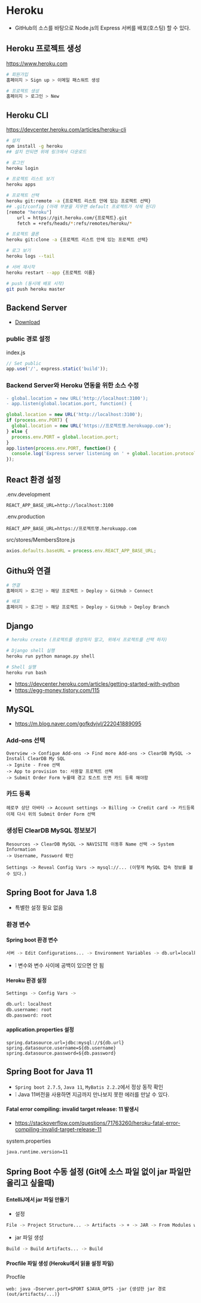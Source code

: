 # Heroku
* GitHub의 소스를 바탕으로 Node.js의 Express 서버를 배포(호스팅) 할 수 있다.

## Heroku 프로젝트 생성
https://www.heroku.com

```sh
# 회원가입
홈페이지 > Sign up > 이메일 패스워트 생성

# 프로젝트 생성
홈페이지 > 로그인 > New
```

## Heroku CLI
https://devcenter.heroku.com/articles/heroku-cli

```sh
# 설치
npm install -g heroku
## 설치 안되면 위에 링크에서 다운로드

# 로그인
heroku login

# 프로젝트 리스트 보기
heroku apps

# 프로젝트 선택
heroku git:remote -a {프로젝트 리스트 안에 있는 프로젝트 선택}
## .git/config (아래 부분을 지우면 default 프로젝트가 삭제 된다)
[remote "heroku"]
	url = https://git.heroku.com/{프로젝트}.git
	fetch = +refs/heads/*:refs/remotes/heroku/*

# 프로젝트 클론
heroku git:clone -a {프로젝트 리스트 안에 있는 프로젝트 선택}

# 로그 보기
heroku logs --tail

# 서버 재시작
heroku restart --app {프로젝트 이름}

# push (동시에 배포 시작)
git push heroku master
```

## Backend Server
* [Download](https://github.com/ovdncids/vue-curriculum/raw/master/download/express-server.zip)

### public 경로 설정
index.js
```js
// Set public
app.use('/', express.static('build'));
```

### Backend Server와 Heroku 연동을 위한 소스 수정
```diff
- global.location = new URL('http://localhost:3100');
- app.listen(global.location.port, function() {
```
```js
global.location = new URL('http://localhost:3100');
if (process.env.PORT) {
  global.location = new URL('https://프로젝트명.herokuapp.com');
} else {
  process.env.PORT = global.location.port;
}
app.listen(process.env.PORT, function() {
  console.log('Express server listening on ' + global.location.protocol + '//' + global.location.host);
});
```

## React 환경 설정
.env.development
```env
REACT_APP_BASE_URL=http://localhost:3100
```

.env.production
```env
REACT_APP_BASE_URL=https://프로젝트명.herokuapp.com
```

src/stores/MembersStore.js
```js
axios.defaults.baseURL = process.env.REACT_APP_BASE_URL;
```

## Githu와 연결
```sh
# 연결
홈페이지 > 로그인 > 해당 프로젝트 > Deploy > GitHub > Connect

# 배포
홈페이지 > 로그인 > 해당 프로젝트 > Deploy > GitHub > Deploy Branch
```

## Django
```sh
# heroku create (프로젝트를 생성하지 말고, 위에서 프로젝트를 선택 하자)

# Django shell 실행
heroku run python manage.py shell

# Shell 실행
heroku run bash
```
* https://devcenter.heroku.com/articles/getting-started-with-python
* https://egg-money.tistory.com/115

## MySQL
* https://m.blog.naver.com/gofkdvjvl/222041889095

### Add-ons 선택
```
Overview -> Configue Add-ons -> Find more Add-ons -> ClearDB MySQL -> Install ClearDB My SQL
-> Ignite - Free 선택
-> App to provision to: 사용할 프로젝트 선택
-> Submit Order Form 누를때 경고 토스트 뜨면 카드 등록 해야함
```

### 카드 등록
```
헤로쿠 상단 아바타 -> Account settings -> Billing -> Credit card -> 카드등록
이제 다시 위의 Submit Order Form 선택
```

### 생성된 ClearDB MySQL 정보보기
```
Resources -> ClearDB MySQL -> NAVISITE 이동후 Name 선택 -> System Information
-> Username, Password 확인

Settings -> Reveal Config Vars -> mysql://... (이렇게 MySQL 접속 정보를 볼 수 있다.)
```

## Spring Boot for Java 1.8
* 특별한 설정 필요 없음

### 환경 변수
#### Spring boot 환경 변수
```sh
서버 -> Edit Configurations... -> Environment Variables -> db.url=localhost;db.username=root;db.password=root
```
* ❕ 변수와 변수 사이에 공백이 있으면 안 됨

#### Heroku 환경 설정
```sh
Settings -> Config Vars ->

db.url: localhost
db.username: root
db.password: root
```

#### application.properties 설정
```properties
spring.datasource.url=jdbc:mysql://${db.url}
spring.datasource.username=${db.username}
spring.datasource.password=${db.password}
```

## Spring Boot for Java 11
* `Spring boot 2.7.5`, `Java 11`, `MyBatis 2.2.2`에서 정상 동작 확인
* ❕ Java 11버전을 사용하면 지금까지 만나보지 못한 에러를 만날 수 있다.

#### Fatal error compiling: invalid target release: 11 발생시
* https://stackoverflow.com/questions/71763260/heroku-fatal-error-compiling-invalid-target-release-11

system.properties
```properties
java.runtime.version=11
```

## Spring Boot 수동 설정 (Git에 소스 파일 없이 jar 파일만 올리고 싶을때)
#### EntelliJ에서 jar 파일 만들기
* 설정
```sh
File -> Project Structure... -> Artifacts -> + -> JAR -> From Modules with dependencies -> Main Class 선택
```
* jar 파일 생성
```sh
Build -> Build Artifacts... -> Build
```

#### Procfile 파일 생성 (Heroku에서 읽을 설정 파일)
Procfile
```
web: java -Dserver.port=$PORT $JAVA_OPTS -jar {생성한 jar 경로 (out/artifacts/...)}
```
